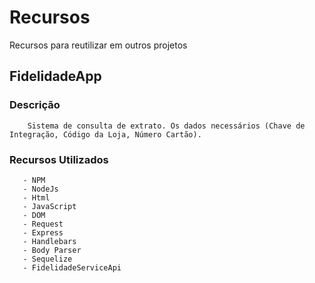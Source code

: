# Recursos
Recursos para reutilizar em outros projetos

## FidelidadeApp
   ### Descrição
        Sistema de consulta de extrato. Os dados necessários (Chave de Integração, Código da Loja, Número Cartão).
        
   ### Recursos Utilizados
       - NPM
       - NodeJs
       - Html 
       - JavaScript
       - DOM
       - Request
       - Express
       - Handlebars
       - Body Parser
       - Sequelize
       - FidelidadeServiceApi
       

       
